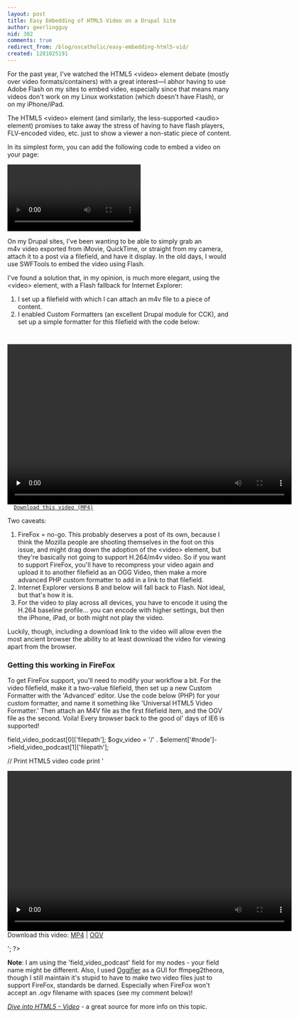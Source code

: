 ```yaml
---
layout: post
title: Easy Embedding of HTML5 Video on a Drupal Site
author: geerlingguy
nid: 302
comments: true
redirect_from: /blog/oscatholic/easy-embedding-html5-vid/
created: 1281025191
---
```

<p>For the past year, I&#39;ve watched the HTML5&nbsp;&lt;video&gt; element debate (mostly over video formats/containers) with a great interest&mdash;I abhor having to use Adobe Flash on my sites to embed video, especially since that means many videos don&#39;t work on my Linux workstation (which doesn&#39;t have Flash), or on my iPhone/iPad.</p>
<p>The HTML5 &lt;video&gt; element (and similarly, the less-supported &lt;audio&gt; element) promises to take away the stress of having to have flash players, FLV-encoded video, etc. just to show a viewer a non-static piece of content.</p>
<p>In its simplest form, you can add the following code to embed a video on your page:</p>
<p><code><video src="video-file.m4v"></video></code></p>
<p>On my Drupal sites, I&#39;ve been wanting to be able to simply grab an m4v&nbsp;video exported from iMovie, QuickTime, or straight from my camera, attach it to a post via a filefield, and have it display. In the old days, I would use SWFTools&nbsp;to embed the video using Flash.</p>
<p>I&#39;ve found a solution that, in my opinion, is much more elegant, using the &lt;video&gt; element, with a Flash fallback for Internet Explorer:</p>
<ol>
<li>I set up a filefield with which I can attach an m4v file to a piece of content.</li>
<li>I enabled Custom Formatters (an excellent Drupal module for CCK), and set up a simple formatter for this filefield with the code below:</li>
</ol>
<!--break-->
<p><code><div class="html5-video-player">
  <video controls="controls" preload="none" width="640" height="360">
    <source src="[site-url]/[filefield-filepath]" type='video/mp4; codecs=&quot;avc1.42E01E, mp4a.40.2&quot;'>
    <object width="640" height="384" type="application/x-shockwave-flash" data="[site-url]/sites/all/libraries/flowplayer/flowplayer-3.2.2.swf">
      <param name="movie" value="[site-url]/sites/all/libraries/flowplayer/flowplayer-3.2.2.swf" />
      <param name="allowfullscreen" value="true" />
      <param name="flashvars" value=' &quot;[site-url]/[filefield-filepath]&quot;, &quot;autoPlay&quot;:false, &quot;autoBuffering&quot;:false, &quot;canvas&quot;:{&quot;backgroundColor&quot;:&quot;#000000&quot;}, &quot;scaling&quot;:&quot;fit&quot;}}' />
    </object>
  </video>
  <a href="[site-url]/[filefield-filepath]">Download this video (MP4)</a>
</div></code></p>
<p>Two caveats:</p>
<ol>
<li>FireFox = no-go. This probably deserves a post of its own, because I think the Mozilla people are shooting themselves in the foot on this issue, and might drag down the adoption of the &lt;video&gt; element, but they&#39;re basically not going to support H.264/m4v video. So if you want to support FireFox, you&#39;ll have to recompress your video again and upload it to another filefield&nbsp;as an OGG&nbsp;Video, then make a more advanced PHP custom formatter to add in a link to that filefield.</li>
<li>Internet Explorer versions 8 and below will fall back to Flash. Not ideal, but that&#39;s how it is.</li>
<li>For the video to play across all devices, you have to encode it using the H.264 baseline profile... you can encode with higher settings, but then the iPhone, iPad, or both might not play the video.</li>
</ol>
<p>Luckily, though, including a download link to the video will allow even the most ancient browser the ability to at least download the video for viewing apart from the browser.</p>
<h3>Getting this working in FireFox</h3>
<p>To get FireFox support, you'll need to modify your workflow a bit. For the video filefield, make it a two-value filefield, then set up a new Custom Formatter with the 'Advanced' editor. Use the code below (PHP) for your custom formatter, and name it something like 'Universal HTML5 Video Formatter.' Then attach an M4V file as the first filefield item, and the OGV file as the second. Voila! Every browser back to the good ol' days of IE6 is supported!</p>
<?php
// Define video file locations
$m4v_video = '/' . $element['#node']->field_video_podcast[0]['filepath'];
$ogv_video = '/' . $element['#node']->field_video_podcast[1]['filepath'];

// Print HTML5 video code
print '<div class="html5-video-player">
  <video controls="controls" preload="none" width="640" height="360">
    <source src="' . $m4v_video . '" type="video/mp4" />
    <source src="' . $ogv_video . '" type="video/ogg" />
    <object width="640" height="384" type="application/x-shockwave-flash" data="/sites/all/libraries/flowplayer/flowplayer-3.2.2.swf">
      <param name="movie" value="/sites/all/libraries/flowplayer/flowplayer-3.2.2.swf" />
      <param name="allowfullscreen" value="true" />
      <param name="flashvars" value=\'config={"clip": {"url": "' . $m4v_video . '", "autoPlay":false, "autoBuffering":false, "canvas":{"backgroundColor":"#000000"}, "scaling":"fit"}}\' />
    </object>
  </video>
  Download this video: <a href="' . $m4v_video . '">MP4</a> | <a href="' . $ogv_video . '">OGV</a>
</div>';
?>
<p><strong>Note</strong>: I am using the 'field_video_podcast' field for my nodes - your field name might be different. Also, I used <a href="http://taylanpince.com/blog/posts/oggifier-gui-wrapper-ffmpeg2theora/">Oggifier</a> as a GUI for ffmpeg2theora, though I still maintain it's stupid to have to make two video files just to support FireFox, standards be darned. Especially when FireFox won't accept an .ogv filename with spaces (see my comment below)!</p>
<p><em><a href="http://diveintohtml5.org/video.html">Dive into HTML5 - Video</a></em> - a great source for more info on this topic.</p>
